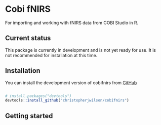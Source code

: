 Cobi fNIRS
================

For importing and working with fNIRS data from COBI Studio in R.

## Current status

This package is currently in development and is not yet ready for use.
It is not recommended for installation at this time.

## Installation

You can install the development version of cobifnirs from [GitHub]()

``` r

# install.packages("devtools")
devtools::install_github("christopherjwilson/cobifnirs")
```

## Getting started
